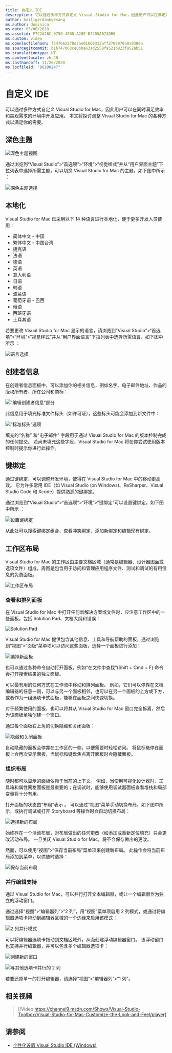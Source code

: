 ```yaml
---
title: 自定义 IDE
description: 可以通过多种方式自定义 Visual Studio for Mac，因此用户可以在满足效率和美观需求的环境中开发应用。 本主题将探讨调整 Visual Studio for Mac 的各种方式以满足你的需要。
author: heiligerdankgesang
ms.author: dominicn
ms.date: 05/06/2018
ms.assetid: F7C2A28C-0759-4E0D-A28E-B72D5AB73DB6
ms.custom: video
ms.openlocfilehash: f547662278d2ae01660312aff2708970a0a9300a
ms.sourcegitcommit: b1b747063ce0bba63ad2558fa521b823f952ab51
ms.translationtype: HT
ms.contentlocale: zh-CN
ms.lasthandoff: 11/26/2020
ms.locfileid: "96190247"
---
```

# <a name="customizing-the-ide"></a>自定义 IDE

可以通过多种方式自定义 Visual Studio for Mac，因此用户可以在同时满足效率和美观需求的环境中开发应用。 本文将探讨调整 Visual Studio for Mac 的各种方式以满足你的需要。

## <a name="dark-theme"></a>深色主题

![深色主题视图](media/customizing-the-ide-image7a.png)

通过浏览到“Visual Studio”>“首选项”>“环境”>“视觉样式”并从“用户界面主题”下拉列表中选择所需主题，可以切换 Visual Studio for Mac 的主题，如下图中所示   ：

![深色主题选择](media/customizing-the-ide-image7b.png)

## <a name="localization"></a>本地化

Visual Studio for Mac 已采用以下 14 种语言进行本地化，便于更多开发人员使用：

* 简体中文 - 中国
* 繁体中文 - 中国台湾
* 捷克语
* 法语
* 德语
* 英语
* 意大利语
* 日语
* 韩语
* 波兰语
* 葡萄牙语 - 巴西
* 俄语
* 西班牙语
* 土耳其语

若要更改 Visual Studio for Mac 显示的语言，请浏览到“Visual Studio”>“首选项”>“环境”>“视觉样式”并从“用户界面语言”下拉列表中选择所需语言，如下图中所示   ：

![语言选择](media/customizing-the-ide-image11a.png)

## <a name="author-information"></a>创建者信息

在创建者信息面板中，可以添加你的相关信息，例如名字、电子邮件地址、作品的版权所有者、所在公司和商标：

![“编辑创建者信息”部分](media/customizing-the-ide-image9a.png)

此信息用于填充标准文件标头（如许可证），这些标头可能会添加到新文件中：

![“标准标头”选项](media/customizing-the-ide-image8a.png)

填充的“名称”  和“电子邮件”  字段用于通过 Visual Studio for Mac 的版本控制完成的任何提交。 若尚未填充这些字段，Visual Studio for Mac 将在你尝试使用版本控制时提示你进行此操作。

## <a name="key-bindings"></a>键绑定

通过键绑定，可以调整开发环境，使得在 Visual Studio for Mac 中的移动更高效。 它为许多常用 IDE（如 Visual Studio (on Windows)、ReSharper、Visual Studio Code 和 Xcode）提供熟悉的键绑定。

通过浏览到“Visual Studio”>“首选项”>“环境”>“键绑定”可以设置键绑定，如下图中所示  ：

![设置键绑定](media/customizing-the-ide-image10a.png)

从此处可以搜索键绑定组合、查看冲突绑定、添加新绑定和编辑现有绑定。

## <a name="workspace-layout"></a>工作区布局

Visual Studio for Mac 的工作区由主要文档区域（通常是编辑器、设计器图面或选项文件）组成，周围是包含用于访问和管理应用程序文件、测试和调试的有用信息的免费面板。

 ![工作区布局](media/customizing-the-ide-image1a.png)

### <a name="viewing-and-arranging-pads"></a>查看和排列面板

在 Visual Studio for Mac 中打开任何新解决方案或文件时，应注意工作区中的一些面板，包括 Solution Pad、文档大纲和错误：

![Solution Pad](media/customizing-the-ide-image2a.png)

Visual Studio for Mac 提供包含其他信息、工具和导航帮助的面板，通过浏览到“视图”>“面板”菜单项可以访问这些面板，选择一个面板进行添加：

![选择新面板](media/customizing-the-ide-image3a.png)

也可以通过各种命令自动打开面板，例如“在文件中查找”(Shift + Cmd + F) 命令会打开搜索结果的独立面板。

可以最有用的任何方式在工作流中移动和排列面板。 例如，它们可以停靠在文档编辑器的任意一侧，可以与另一个面板相邻，也可以在另一个面板的上方或下方，或者作为一组选项卡式面板，能够在面板之间快速切换。

对于频繁使用的面板，也可以将其从 Visual Studio for Mac 窗口完全拆离，然后为该面板单独创建一个窗口。

通过每个面板右上角的切换隐藏和关闭面板：

![隐藏和关闭面板](media/customizing-the-ide-image5a.png)

自动隐藏的面板会停靠在工作区的一侧，以便需要时轻松访问。 将鼠标悬停在面板上会再次显示面板，当鼠标和键盘焦点离开面板时会隐藏面板。

### <a name="organizing-layouts"></a>组织布局

随时都可以显示的面板依赖于当前的上下文。 例如，当使用可视化设计器时，工具箱和属性网格面板是最重要的；在调试时，能够使用调试器面板查看堆栈和局部变量将十分有用。

打开面板的状态由“布局”表示 。 可以通过“视图”菜单手动切换布局，如下图中所示，或执行调试或打开 Storyboard 等操作时会自动切换布局：

![选择新的布局](media/customizing-the-ide-image6b.png)

始终存在一个活动布局，对布局做出的任何更改（如添加或重新定位填充）只会更改活动布局。 一旦关闭 Visual Studio for Mac，将不会保存做出的更改。

然而，可以使用“视图”>“保存当前布局”菜单项来创建新布局。 此操作会将当前布局添加到菜单，以供随时选择：

![保存当前布局](media/customizing-the-ide-image6a.png)

### <a name="side-by-side-editing-support"></a>并行编辑支持

通过 Visual Studio for Mac，可以并行打开文本编辑器，或让一个编辑器作为独立的浮动窗口。

通过选择“视图”>“编辑器列”>“2 列”，用“视图”菜单项启用 2 列模式，或通过将编辑器选项卡拖动到编辑器区域的一个边缘来启用该模式：

![2 列并行模式](media/customizing-the-ide-sbs.png)

可以将编辑器选项卡拖动到文档区域外，从而创建浮动编辑器窗口。 该浮动窗口也支持并行编辑器，并可以包含多个编辑器选项卡：

![创建新的窗口](media/customizing-the-ide-sbs1.png)

![与其他选项卡并行的 2 列](media/customizing-the-ide-sbs2.png)

若要还原单一的打开编辑器，请选择“视图”>“编辑器列”>“1 列”。

## <a name="related-video"></a>相关视频

> [!Video https://channel9.msdn.com/Shows/Visual-Studio-Toolbox/Visual-Studio-for-Mac-Customize-the-Look-and-Feel/player]

## <a name="see-also"></a>请参阅

- [个性化设置 Visual Studio IDE (Windows)](/visualstudio/ide/personalizing-the-visual-studio-ide)